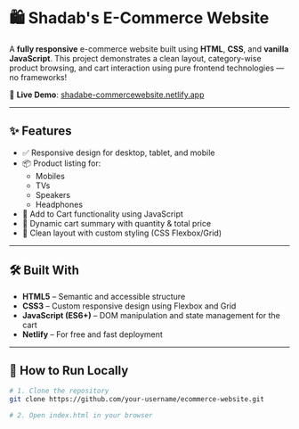 # 🛍️ Shadab's E-Commerce Website

A **fully responsive** e-commerce website built using **HTML**, **CSS**, and **vanilla JavaScript**. This project demonstrates a clean layout, category-wise product browsing, and cart interaction using pure frontend technologies — no frameworks!

🚀 **Live Demo**: [shadabe-commercewebsite.netlify.app](https://shadabe-commercewebsite.netlify.app/)

---

## ✨ Features

- ✅ Responsive design for desktop, tablet, and mobile
- 📦 Product listing for:
  - Mobiles
  - TVs
  - Speakers
  - Headphones
- 🛒 Add to Cart functionality using JavaScript
- 🧮 Dynamic cart summary with quantity & total price
- 🧹 Clean layout with custom styling (CSS Flexbox/Grid)

---

## 🛠️ Built With

- **HTML5** – Semantic and accessible structure
- **CSS3** – Custom responsive design using Flexbox and Grid
- **JavaScript (ES6+)** – DOM manipulation and state management for the cart
- **Netlify** – For free and fast deployment

---

## 🧪 How to Run Locally

```bash
# 1. Clone the repository
git clone https://github.com/your-username/ecommerce-website.git

# 2. Open index.html in your browser


